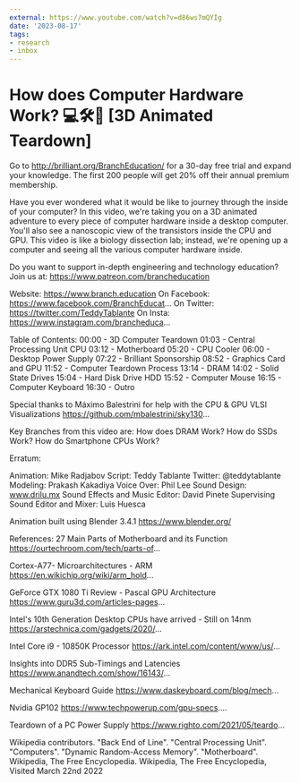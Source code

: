 ```yaml
---
external: https://www.youtube.com/watch?v=d86ws7mQYIg
date: '2023-08-17'
tags:
- research
- inbox
---
```


# How does Computer Hardware Work?  💻🛠🔬  [3D Animated Teardown]

Go to http://brilliant.org/BranchEducation/ for a 30-day free trial and expand your knowledge.  The first 200 people will get 20% off their annual premium membership.

Have you ever wondered what it would be like to journey through the inside of your computer?  In this video, we're taking you on a 3D animated adventure to every piece of computer hardware inside a desktop computer.  You'll also see a nanoscopic view of the transistors inside the CPU and GPU.  This video is like a biology dissection lab; instead, we're opening up a computer and seeing all the various computer hardware inside.

Do you want to support in-depth engineering and technology education? Join us at:  https://www.patreon.com/brancheducation

Website: https://www.branch.education
On Facebook: https://www.facebook.com/BranchEducat...
On Twitter: https://twitter.com/TeddyTablante
On Insta: https://www.instagram.com/brancheduca...

Table of Contents:
00:00 - 3D Computer Teardown
01:03 - Central Processing Unit CPU
03:12 - Motherboard
05:20 - CPU Cooler
06:00 - Desktop Power Supply
07:22 - Brilliant Sponsorship
08:52 - Graphics Card and GPU
11:52 - Computer Teardown Process
13:14 - DRAM
14:02 - Solid State Drives
15:04 - Hard Disk Drive HDD
15:52 - Computer Mouse
16:15 - Computer Keyboard
16:30 - Outro

Special thanks to Máximo Balestrini for help with the CPU & GPU VLSI Visualizations
https://github.com/mbalestrini/sky130...

Key Branches from this video are: How does DRAM Work?  How do SSDs Work? How do Smartphone CPUs Work?

Erratum:

Animation: Mike Radjabov
Script: Teddy Tablante
Twitter: @teddytablante
Modeling: Prakash Kakadiya
Voice Over: Phil Lee
Sound Design:  www.drilu.mx
Sound Effects and Music Editor: David Pinete
Supervising Sound Editor and Mixer: Luis Huesca

Animation built using Blender 3.4.1 https://www.blender.org/

References:
27 Main Parts of Motherboard and its Function https://ourtechroom.com/tech/parts-of...

Cortex-A77- Microarchitectures - ARM https://en.wikichip.org/wiki/arm_hold...

GeForce GTX 1080 Ti Review - Pascal GPU Architecture https://www.guru3d.com/articles-pages...

Intel's 10th Generation Desktop CPUs have arrived - Still on 14nm https://arstechnica.com/gadgets/2020/...

Intel Core i9 - 10850K Processor https://ark.intel.com/content/www/us/...

Insights into DDR5 Sub-Timings and Latencies https://www.anandtech.com/show/16143/...

Mechanical Keyboard Guide https://www.daskeyboard.com/blog/mech...

Nvidia GP102  https://www.techpowerup.com/gpu-specs....

Teardown of a PC Power Supply https://www.righto.com/2021/05/teardo...

Wikipedia contributors.   "Back End of Line".  "Central Processing Unit". "Computers". "Dynamic Random-Access Memory". "Motherboard".    Wikipedia, The Free Encyclopedia. Wikipedia, The Free Encyclopedia, Visited March 22nd 2022
